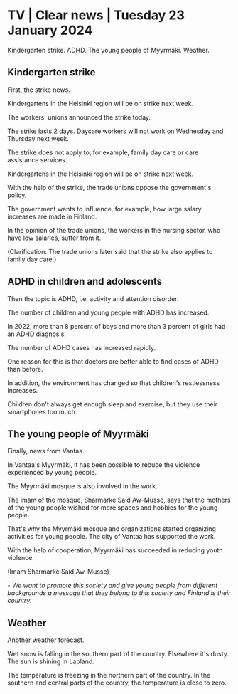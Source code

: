 # TV \| Clear news \| Tuesday 23 January 2024

Kindergarten strike. ADHD. The young people of Myyrmäki. Weather.

## Kindergarten strike

First, the strike news.

Kindergartens in the Helsinki region will be on strike next week.

The workers' unions announced the strike today.

The strike lasts 2 days. Daycare workers will not work on Wednesday and Thursday next week.

The strike does not apply to, for example, family day care or care assistance services.

Kindergartens in the Helsinki region will be on strike next week.

With the help of the strike, the trade unions oppose the government's policy.

The government wants to influence, for example, how large salary increases are made in Finland.

In the opinion of the trade unions, the workers in the nursing sector, who have low salaries, suffer from it.

(Clarification: The trade unions later said that the strike also applies to family day care.)

## ADHD in children and adolescents

Then the topic is ADHD, i.e. activity and attention disorder.

The number of children and young people with ADHD has increased.

In 2022, more than 8 percent of boys and more than 3 percent of girls had an ADHD diagnosis.

The number of ADHD cases has increased rapidly.

One reason for this is that doctors are better able to find cases of ADHD than before.

In addition, the environment has changed so that children's restlessness increases.

Children don't always get enough sleep and exercise, but they use their smartphones too much.

## The young people of Myyrmäki

Finally, news from Vantaa.

In Vantaa's Myyrmäki, it has been possible to reduce the violence experienced by young people.

The Myyrmäki mosque is also involved in the work.

The imam of the mosque, Sharmarke Said Aw-Musse, says that the mothers of the young people wished for more spaces and hobbies for the young people.

That's why the Myyrmäki mosque and organizations started organizing activities for young people. The city of Vantaa has supported the work.

With the help of cooperation, Myyrmäki has succeeded in reducing youth violence.

(Imam Sharmarke Said Aw-Musse)

*- We want to promote this society and give young people from different backgrounds a message that they belong to this society and Finland is their country.*

## Weather

Another weather forecast.

Wet snow is falling in the southern part of the country. Elsewhere it's dusty. The sun is shining in Lapland.

The temperature is freezing in the northern part of the country. In the southern and central parts of the country, the temperature is close to zero.
